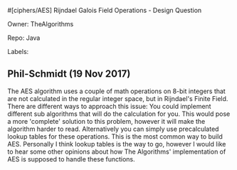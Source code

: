 #[ciphers/AES] Rijndael Galois Field Operations - Design Question

Owner: TheAlgorithms

Repo: Java

Labels: 

## Phil-Schmidt (19 Nov 2017)

The AES algorithm uses a couple of math operations on 8-bit integers that are not calculated in the regular integer space, but in Rijndael's Finite Field.
There are different ways to approach this issue: 
You could implement different sub algorithms that will do the calculation for you. This would pose a more 'complete' solution to this problem, however it will make the algorithm harder to read.
Alternatively you can simply use precalculated lookup tables for these operations. This is the most common way to build AES.
Personally I think lookup tables is the way to go, however I would like to hear some other opinions about how The Algorithms' implementation of AES is supposed to handle these functions.

